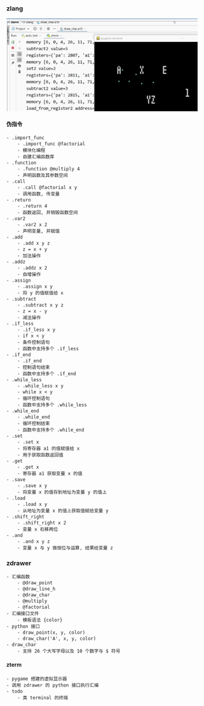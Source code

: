 ### zlang
![图片](screenshot/draw.gif)

#### 伪指令
    - .import_func
        - .import_func @factorial
        - 模块化编程
        - 自建汇编函数库
    - .function
        - .function @multiply 4
        - 声明函数及其参数空间
    - .call
        - .call @factorial x y
        - 调用函数, 传变量
    - .return
        - .return 4
        - 函数返回, 并销毁函数空间
    - .var2
        - .var2 x 2
        - 声明变量, 并赋值
    - .add
        - .add x y z
        - z = x + y
        - 加法操作
    - .addz
        - .addz x 2
        - 自增操作
    - .assign
        - .assign x y
        - 将 y 的值赋值给 x
    - .subtract
        - .subtract x y z
        - z = x - y
        - 减法操作
    - .if_less
        - .if_less x y
        - if x < y
        - 条件控制语句
        - 函数中支持多个 .if_less
    - .if_end
        - .if_end
        - 控制语句结束
        - 函数中支持多个 .if_end
    - .while_less
        - .while_less x y
        - while x < y
        - 循环控制语句
        - 函数中支持多个 .while_less
    - .while_end
        - .while_end
        - 循环控制结束
        - 函数中支持多个 .while_end
    - .set
        - .set x
        - 将寄存器 a1 的值赋值给 x
        - 用于获取函数返回值
    - .get
        - .get x
        - 寄存器 a1 获取变量 x 的值
    - .save
        - .save x y
        - 将变量 x 的值存到地址为变量 y 的值上
    - .load
        - .load x y
        - 从地址为变量 x 的值上获取值赋给变量 y
    - .shift_right
        - .shift_right x 2
        - 变量 x 右移两位
    - .and
        - .and x y z
        - 变量 x 与 y 做按位与运算, 结果给变量 z

### zdrawer
    - 汇编函数
        - @draw_point
        - @draw_line_h
        - @draw_char
        - @multiply
        - @factorial
    - 汇编接口文件
        - 模板语法 {color}
    - python 接口
        - draw_point(x, y, color)
        - draw_char('A', x, y, color)
    - draw_char
        - 支持 26 个大写字母以及 10 个数字与 $ 符号
#### zterm
    - pygame 搭建的虚拟显示器
    - 调用 zdrawer 的 python 接口执行汇编
    - todo
        - 类 terminal 的终端
